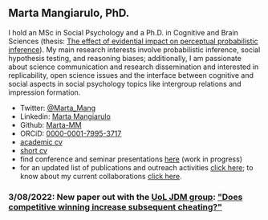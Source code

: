 ## Marta Mangiarulo, PhD.

I hold an MSc in Social Psychology and a Ph.D. in Cognitive and Brain Sciences (thesis: [The effect of evidential impact on perceptual probabilistic inference](https://core.ac.uk/download/pdf/196255311.pdf)).
My main research interests involve probabilistic inference, social hypothesis testing, and reasoning biases; additionally, I am passionate about science communication and research dissemination and interested in replicability, open science issues and the interface between cognitive and social aspects in social psychology topics like intergroup relations and impression formation.

- Twitter: [@Marta_Mang](https://twitter.com/Marta_Mang)
- Linkedin: [Marta Mangiarulo](https://www.linkedin.com/in/martamangiarulo/)
- Github: [Marta-MM](https://github.com/Marta-MM)
- ORCiD: [0000-0001-7995-3717](https://orcid.org/0000-0001-7995-3717)
- [academic cv](https://drive.google.com/file/d/163wPWVFUy0kjqLT6X6cTW8LYM4O-awSg/view?usp=sharing)
- [short cv](https://drive.google.com/file/d/1_OpNBRGImIQIh4erKIKKCsEnQv3hkZ37/view?usp=sharing)
- find conference and seminar presentations [here](https://drive.google.com/drive/folders/1v1Dgm0gyAvfwGOgoejvUD270C1PXZYej?usp=sharing) (work in progress)
- for an updated list of publications and outreach activities [click here](about/publications_outreach.md); to know about my current collaborations [click here](about/collaborations.md).


### 3/08/2022: New paper out with the [UoL JDM group](https://le.ac.uk/npb/research/judgment-and-decision-making): ["Does competitive winning increase subsequent cheating?"](https://doi.org/10.1098/rsos.202197)
